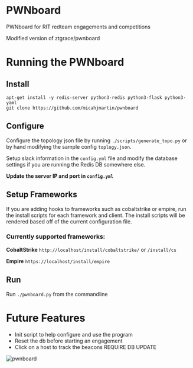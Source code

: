 # PWNboard
PWNboard for RIT redteam engagements and competitions

Modified version of ztgrace/pwnboard

# Running the PWNboard
## Install
```
apt-get install -y redis-server python3-redis python3-flask python3-yaml
git clone https://github.com/micahjmartin/pwnboard
```
## Configure
Configure the topology json file by running `./scripts/generate_topo.py` or by
hand modifying the sample config `toplogy.json`.


Setup slack information in the `config.yml` file and modify the database settings
if you are running the Redis DB somewhere else.

**Update the server IP and port in `config.yml`**

## Setup Frameworks
If you are adding hooks to frameworks such as cobaltstrike or empire,
run the install scripts for each framework and client.
The install scripts will be rendered based off of the current configuration file.

### Currently supported frameworks:
**CobaltStrike** `http://localhost/install/cobaltstrike/` or `/install/cs`

**Empire** `https://localhost/install/empire`

## Run
Run `./pwnboard.py` from the commandline

# Future Features
* Init script to help configure and use the program
* Reset the db before starting an engagement
* Click on a host to track the beacons REQUIRE DB UPDATE


![pwnboard](https://raw.githubusercontent.com/micahjmartin/pwnboard/master/img/PWNboard.png)

